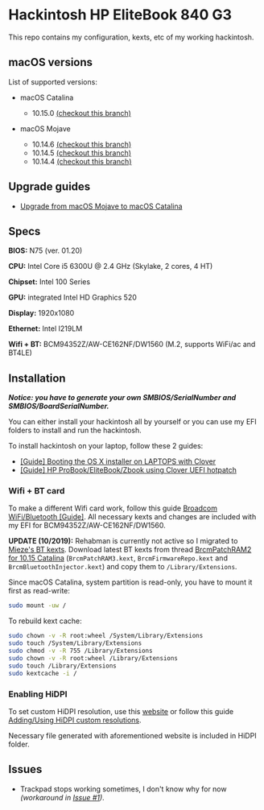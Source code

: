 # Hackintosh HP EliteBook 840 G3

This repo contains my configuration, kexts, etc of my working hackintosh.

## macOS versions

List of supported versions:

- macOS Catalina
    - 10.15.0 [(checkout this branch)](https://github.com/Hologos/hackintosh-hp-elitebook-840-g3/tree/10.15.0)

- macOS Mojave
    - 10.14.6 [(checkout this branch)](https://github.com/Hologos/hackintosh-hp-elitebook-840-g3/tree/10.14.6)
    - 10.14.5 [(checkout this branch)](https://github.com/Hologos/hackintosh-hp-elitebook-840-g3/tree/10.14.5)
    - 10.14.4 [(checkout this branch)](https://github.com/Hologos/hackintosh-hp-elitebook-840-g3/tree/10.14.4)

## Upgrade guides

- [Upgrade from macOS Mojave to macOS Catalina](https://github.com/Hologos/hackintosh-hp-elitebook-840-g3/wiki/Upgrade-from-macOS-Mojave-to-macOS-Catalina)

## Specs

**BIOS:** N75 (ver. 01.20)

**CPU:** Intel Core i5 6300U @ 2.4 GHz (Skylake, 2 cores, 4 HT)

**Chipset:** Intel 100 Series

**GPU:** integrated Intel HD Graphics 520

**Display:** 1920x1080

**Ethernet:** Intel I219LM

**Wifi + BT:** BCM94352Z/AW-CE162NF/DW1560 (M.2, supports WiFi/ac and BT4LE)

## Installation

***Notice: you have to generate your own SMBIOS/SerialNumber and SMBIOS/BoardSerialNumber.***

You can either install your hackintosh all by yourself or you can use my EFI folders to install and run the hackintosh.

To install hackintosh on your laptop, follow these 2 guides:

- [[Guide] Booting the OS X installer on LAPTOPS with Clover](https://www.tonymacx86.com/threads/guide-booting-the-os-x-installer-on-laptops-with-clover.148093/)
- [[Guide] HP ProBook/EliteBook/Zbook using Clover UEFI hotpatch](https://www.tonymacx86.com/threads/guide-hp-probook-elitebook-zbook-using-clover-uefi-hotpatch.261719/)

### Wifi + BT card

To make a different Wifi card work, follow this guide [Broadcom WiFi/Bluetooth [Guide]](https://www.tonymacx86.com/threads/broadcom-wifi-bluetooth-guide.242423/). All necessary kexts and changes are included with my EFI for BCM94352Z/AW-CE162NF/DW1560.

**UPDATE (10/2019):** Rehabman is currently not active so I migrated to [Mieze's BT kexts](https://github.com/Mieze/OS-X-BrcmPatchRAM-Catalina). Download latest BT kexts from thread [BrcmPatchRAM2 for 10.15 Catalina](https://www.insanelymac.com/forum/topic/339175-brcmpatchram2-for-1015-catalina-broadcom-bluetooth-firmware-upload/?page=6) (`BrcmPatchRAM3.kext`, `BrcmFirmwareRepo.kext` and `BrcmBluetoothInjector.kext`) and copy them to `/Library/Extensions`.

Since macOS Catalina, system partition is read-only, you have to mount it first as read-write:

```bash
sudo mount -uw /
```

To rebuild kext cache:

```bash
sudo chown -v -R root:wheel /System/Library/Extensions
sudo touch /System/Library/Extensions
sudo chmod -v -R 755 /Library/Extensions
sudo chown -v -R root:wheel /Library/Extensions
sudo touch /Library/Extensions
sudo kextcache -i /
```

### Enabling HiDPI

To set custom HiDPI resolution, use this [website](https://comsysto.github.io/Display-Override-PropertyList-File-Parser-and-Generator-with-HiDPI-Support-For-Scaled-Resolutions/) or follow this guide [Adding/Using HiDPI custom resolutions](https://www.tonymacx86.com/threads/adding-using-hidpi-custom-resolutions.133254/).

Necessary file generated with aforementioned website is included in HiDPI folder.

## Issues

- Trackpad stops working sometimes, I don't know why for now *(workaround in [Issue #1](https://github.com/Hologos/hackintosh-hp-elitebook-840-g3/issues/1))*.
